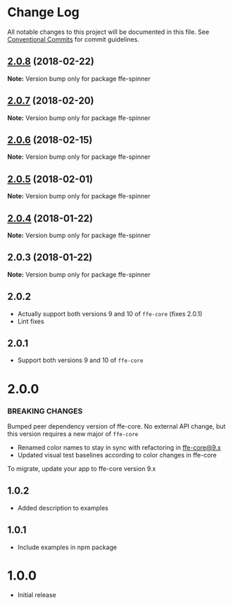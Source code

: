 # Change Log

All notable changes to this project will be documented in this file.
See [Conventional Commits](https://conventionalcommits.org) for commit guidelines.

<a name="2.0.8"></a>
## [2.0.8](***REMOVED***) (2018-02-22)




**Note:** Version bump only for package ffe-spinner

<a name="2.0.7"></a>
## [2.0.7](***REMOVED***) (2018-02-20)




**Note:** Version bump only for package ffe-spinner

<a name="2.0.6"></a>
## [2.0.6](***REMOVED***) (2018-02-15)




**Note:** Version bump only for package ffe-spinner

<a name="2.0.5"></a>
## [2.0.5](***REMOVED***) (2018-02-01)




**Note:** Version bump only for package ffe-spinner

<a name="2.0.4"></a>
## [2.0.4](***REMOVED***) (2018-01-22)




**Note:** Version bump only for package ffe-spinner

<a name="2.0.3"></a>
## 2.0.3 (2018-01-22)




**Note:** Version bump only for package ffe-spinner

## 2.0.2
* Actually support both versions 9 and 10 of `ffe-core` (fixes 2.0.1)
* Lint fixes

## 2.0.1
* Support both versions 9 and 10 of `ffe-core`

# 2.0.0

### BREAKING CHANGES

Bumped peer dependency version of ffe-core. No external API change, but this version requires a new major of `ffe-core`

* Renamed color names to stay in sync with refactoring in ffe-core@9.x
* Updated visual test baselines according to color changes in ffe-core

To migrate, update your app to ffe-core version 9.x

## 1.0.2

* Added description to examples

## 1.0.1

* Include examples in npm package

# 1.0.0

* Initial release
